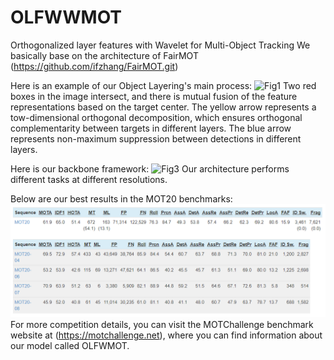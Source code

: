 # OLFWWMOT
Orthogonalized layer features with Wavelet for Multi-Object Tracking
We basically base on the architecture of FairMOT (https://github.com/ifzhang/FairMOT.git) 

Here is an example of our Object Layering's main process:
![Fig1](https://github.com/BrandonYan113/OLFWWMOT/blob/main/Fig1.bmp)
Two red boxes in the image intersect, and there is mutual fusion of the feature representations based on the target center. The yellow arrow represents a tow-dimensional orthogonal decomposition, which ensures orthogonal complementarity between targets in different layers. The blue arrow represents non-maximum suppression between detections in different layers.

Here is our backbone framework:
![Fig3](https://github.com/BrandonYan113/OLFWWMOT/blob/main/Fig3.bmp)
Our architecture performs different tasks at different resolutions.

Below are our best results in the MOT20 benchmarks:
![MOT20result](https://github.com/BrandonYan113/OLFWWMOT/blob/main/MOT20result.PNG)
For more competition details, you can visit the MOTChallenge benchmark website at (https://motchallenge.net), where you can find information about our model called OLFWMOT.
